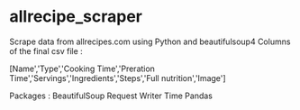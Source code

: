 # allrecipe_scraper
Scrape data from allrecipes.com using Python and beautifulsoup4
Columns of the final csv file :

[Name','Type','Cooking Time','Preration Time','Servings','Ingredients','Steps','Full nutrition','Image']

Packages : 
BeautifulSoup
Request 
Writer
Time
Pandas
